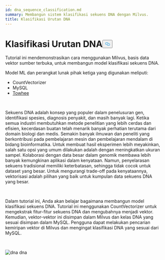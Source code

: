 ```yaml
---
id: dna_sequence_classification.md
summary: Membangun sistem klasifikasi sekuens DNA dengan Milvus.
title: Klasifikasi Urutan DNA
---
```

<h1 id="DNA-Sequence-Classification" class="common-anchor-header">Klasifikasi Urutan DNA<button data-href="#DNA-Sequence-Classification" class="anchor-icon" translate="no">
      <svg translate="no"
        aria-hidden="true"
        focusable="false"
        height="20"
        version="1.1"
        viewBox="0 0 16 16"
        width="16"
      >
        <path
          fill="#0092E4"
          fill-rule="evenodd"
          d="M4 9h1v1H4c-1.5 0-3-1.69-3-3.5S2.55 3 4 3h4c1.45 0 3 1.69 3 3.5 0 1.41-.91 2.72-2 3.25V8.59c.58-.45 1-1.27 1-2.09C10 5.22 8.98 4 8 4H4c-.98 0-2 1.22-2 2.5S3 9 4 9zm9-3h-1v1h1c1 0 2 1.22 2 2.5S13.98 12 13 12H9c-.98 0-2-1.22-2-2.5 0-.83.42-1.64 1-2.09V6.25c-1.09.53-2 1.84-2 3.25C6 11.31 7.55 13 9 13h4c1.45 0 3-1.69 3-3.5S14.5 6 13 6z"
        ></path>
      </svg>
    </button></h1><p>Tutorial ini mendemonstrasikan cara menggunakan Milvus, basis data vektor sumber terbuka, untuk membangun model klasifikasi sekuens DNA.</p>
<p>Model ML dan perangkat lunak pihak ketiga yang digunakan meliputi:</p>
<ul>
<li>CountVectorizer</li>
<li>MySQL</li>
<li><a href="https://towhee.io/">Towhee</a></li>
</ul>
<p><br/></p>
<p>Sekuens DNA adalah konsep yang populer dalam penelusuran gen, identifikasi spesies, diagnosis penyakit, dan masih banyak lagi. Ketika semua industri membutuhkan metode penelitian yang lebih cerdas dan efisien, kecerdasan buatan telah menarik banyak perhatian terutama dari domain biologi dan medis. Semakin banyak ilmuwan dan peneliti yang berkontribusi pada pembelajaran mesin dan pembelajaran mendalam di bidang bioinformatika. Untuk membuat hasil eksperimen lebih meyakinkan, salah satu opsi yang umum dilakukan adalah dengan meningkatkan ukuran sampel. Kolaborasi dengan data besar dalam genomik membawa lebih banyak kemungkinan aplikasi dalam kenyataan. Namun, penyelarasan sekuens tradisional memiliki keterbatasan, sehingga tidak cocok untuk dataset yang besar. Untuk mengurangi trade-off pada kenyataannya, vektorisasi adalah pilihan yang baik untuk kumpulan data sekuens DNA yang besar.</p>
<p><br/></p>
<p>Dalam tutorial ini, Anda akan belajar bagaimana membangun model klasifikasi sekuens DNA. Tutorial ini menggunakan CountVectorizer untuk mengekstrak fitur-fitur sekuens DNA dan mengubahnya menjadi vektor. Kemudian, vektor-vektor ini disimpan dalam Milvus dan kelas DNA yang sesuai disimpan dalam MySQL. Pengguna dapat melakukan pencarian kemiripan vektor di Milvus dan mengingat klasifikasi DNA yang sesuai dari MySQL.</p>
<p><br/></p>
<p>
  
   <span class="img-wrapper"> <img translate="no" src="/docs/v2.4.x/assets/dna.png" alt="dna" class="doc-image" id="dna" />
   </span> <span class="img-wrapper"> <span>dna</span> </span></p>
